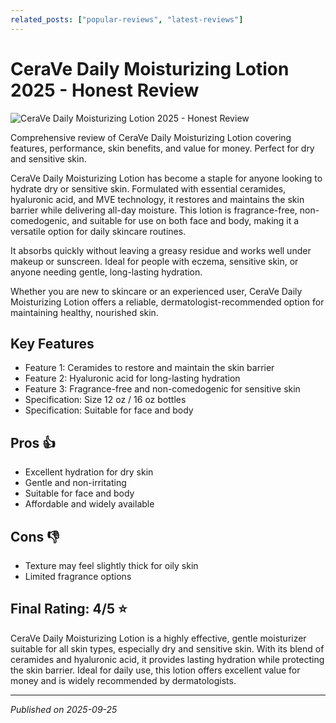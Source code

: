 ```yaml
---
related_posts: ["popular-reviews", "latest-reviews"]
---
```


# CeraVe Daily Moisturizing Lotion 2025 - Honest Review

![CeraVe Daily Moisturizing Lotion 2025 - Honest Review](https://www.cerave.com/-/media/project/loreal/brand-sites/cerave/americas/us/products-v3/daily-moisturizing-lotion/700x700/cerave_daily_moisturizing_lotion_12oz_front_-700x700-v2.jpg)

 Comprehensive review of CeraVe Daily Moisturizing Lotion covering features, performance, skin benefits, and value for money. Perfect for dry and sensitive skin.

CeraVe Daily Moisturizing Lotion has become a staple for anyone looking to hydrate dry or sensitive skin. Formulated with essential ceramides, hyaluronic acid, and MVE technology, it restores and maintains the skin barrier while delivering all-day moisture. This lotion is fragrance-free, non-comedogenic, and suitable for use on both face and body, making it a versatile option for daily skincare routines.

It absorbs quickly without leaving a greasy residue and works well under makeup or sunscreen. Ideal for people with eczema, sensitive skin, or anyone needing gentle, long-lasting hydration.

Whether you are new to skincare or an experienced user, CeraVe Daily Moisturizing Lotion offers a reliable, dermatologist-recommended option for maintaining healthy, nourished skin.


## Key Features

- Feature 1: Ceramides to restore and maintain the skin barrier
- Feature 2: Hyaluronic acid for long-lasting hydration
- Feature 3: Fragrance-free and non-comedogenic for sensitive skin
- Specification: Size 12 oz / 16 oz bottles
- Specification: Suitable for face and body



## Pros 👍

- Excellent hydration for dry skin
- Gentle and non-irritating
- Suitable for face and body
- Affordable and widely available



## Cons 👎

- Texture may feel slightly thick for oily skin
- Limited fragrance options


## Final Rating: 4/5 ⭐

CeraVe Daily Moisturizing Lotion is a highly effective, gentle moisturizer suitable for all skin types, especially dry and sensitive skin. With its blend of ceramides and hyaluronic acid, it provides lasting hydration while protecting the skin barrier. Ideal for daily use, this lotion offers excellent value for money and is widely recommended by dermatologists.



---

*Published on 2025-09-25*